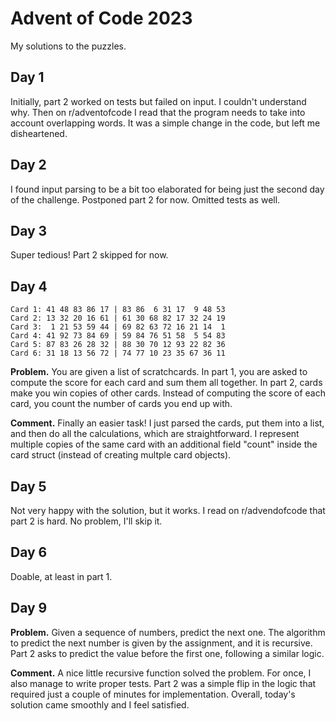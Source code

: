 # Advent of Code 2023

My solutions to the puzzles.

## Day 1

Initially, part 2 worked on tests but failed on input. I couldn't understand why.
Then on r/adventofcode I read that the program needs to take into account overlapping words.
It was a simple change in the code, but left me disheartened.

## Day 2

I found input parsing to be a bit too elaborated for being just the second day of the challenge.
Postponed part 2 for now. Omitted tests as well.

## Day 3

Super tedious!
Part 2 skipped for now.

## Day 4

```
Card 1: 41 48 83 86 17 | 83 86  6 31 17  9 48 53
Card 2: 13 32 20 16 61 | 61 30 68 82 17 32 24 19
Card 3:  1 21 53 59 44 | 69 82 63 72 16 21 14  1
Card 4: 41 92 73 84 69 | 59 84 76 51 58  5 54 83
Card 5: 87 83 26 28 32 | 88 30 70 12 93 22 82 36
Card 6: 31 18 13 56 72 | 74 77 10 23 35 67 36 11
```

**Problem.**
You are given a list of scratchcards.
In part 1, you are asked to compute the score for each card and sum them all together.
In part 2, cards make you win copies of other cards.
Instead of computing the score of each card, you count the number of cards you end up with.

**Comment.**
Finally an easier task!
I just parsed the cards, put them into a list, and then do all the calculations, which are straightforward.
I represent multiple copies of the same card with an additional field "count" inside the card struct (instead of creating multple card objects).

## Day 5

Not very happy with the solution, but it works.
I read on r/advendofcode that part 2 is hard. No problem, I'll skip it.

## Day 6

Doable, at least in part 1.

## Day 9

**Problem.** Given a sequence of numbers, predict the next one.
The algorithm to predict the next number is given by the assignment, and it is recursive.
Part 2 asks to predict the value before the first one, following a similar logic.

**Comment.** A nice little recursive function solved the problem.
For once, I also manage to write proper tests.
Part 2 was a simple flip in the logic that required just a couple of minutes for implementation.
Overall, today's solution came smoothly and I feel satisfied.
